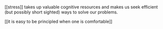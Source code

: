 [[stress]] takes up valuable cognitive resources and makes us seek efficient (but possibly short sighted) ways to solve our problems.

[[it is easy to be principled when one is comfortable]]
